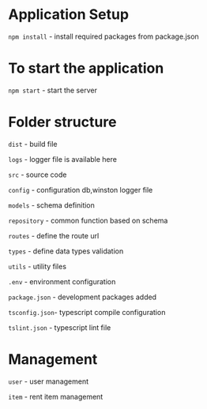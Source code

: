 # Application Setup

`npm install` - install required packages from package.json

# To start the application

`npm start` - start the server

# Folder structure

`dist` - build file

`logs` - logger file is available here

`src` - source code

`config` - configuration db,winston logger file

`models` - schema definition

`repository` - common function based on schema

`routes` - define the route url

`types` - define data types validation

`utils` - utility files

`.env` - environment configuration

`package.json` - development packages added

`tsconfig.json`- typescript compile configuration

`tslint.json` - typescript lint file

# Management

`user` - user management

`item` - rent item management
